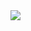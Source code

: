 <img src="https://imgur.com/FgW9i9n.png](https://tenor.com/view/cat-cat-typing-typing-so-no-computer-busy-gif-12194147">

